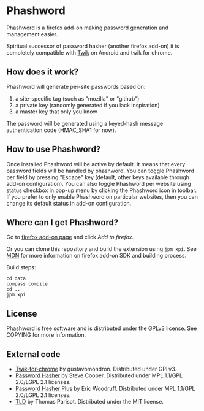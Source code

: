 # Phashword

Phashword is a firefox add-on making password generation and management easier.

Spiritual successor of password hasher (another firefox add-on) it is completely compatible with [Twik](https://github.com/gustavomondron/twik) on Android and twik for chrome.

## How does it work?

Phashword will generate per-site passwords based on:

1. a site-specific tag (such as "mozilla" or "github")
1. a private key (randomly generated if you lack inspiration)
1. a master key that only you know

The password will be generated using a keyed-hash message authentication code (HMAC_SHA1 for now).

## How to use Phashword?

Once installed Phashword will be active by default. It means that every password fields will be handled by phashword.
You can toggle Phashword per field by pressing "Escape" key (default, other keys available through add-on configuration).
You can also toggle Phashword per website using status checkbox in pop-up menu by clicking the Phashword icon in toolbar.
If you prefer to only enable Phashword on particular websites, then you can change its default status in add-on configuration.

## Where can I get Phashword?

Go to [firefox add-on page](https://addons.mozilla.org/fr/firefox/addon/phashword/) and click _Add to firefox_.

Or you can clone this repository and build the extension using `jpm xpi`.
See [MDN](https://developer.mozilla.org/en-US/Add-ons/SDK) for more information on firefox add-on SDK and building process.

Build steps:

    cd data
    compass compile
    cd ..
    jpm xpi

## License

Phashword is free software and is distributed under the GPLv3 license. See COPYING for more information.

## External code

* [Twik-for-chrome](https://github.com/gustavomondron/twik-for-chrome/) by gustavomondron. Distributed under GPLv3.
* [Password Hasher](https://addons.mozilla.org/en-US/firefox/addon/password-hasher/)
by Steve Cooper. Distributed under MPL 1.1/GPL 2.0/LGPL 2.1 licenses.
* [Password Hasher Plus](http://passwordhasherplus.com) by Eric Woodruff.
Distributed under MPL 1.1/GPL 2.0/LGPL 2.1 licenses.
* [TLD](https://www.npmjs.org/package/tldjs) by Thomas Parisot. Distributed under the MIT license.
